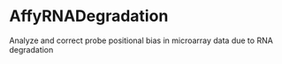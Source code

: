 # AffyRNADegradation
Analyze and correct probe positional bias in microarray data due to RNA degradation
